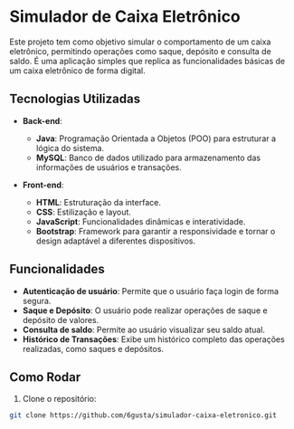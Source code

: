 # Simulador de Caixa Eletrônico

Este projeto tem como objetivo simular o comportamento de um caixa eletrônico, permitindo operações como saque, depósito e consulta de saldo. É uma aplicação simples que replica as funcionalidades básicas de um caixa eletrônico de forma digital.

## Tecnologias Utilizadas

- **Back-end**:
  - **Java**: Programação Orientada a Objetos (POO) para estruturar a lógica do sistema.
  - **MySQL**: Banco de dados utilizado para armazenamento das informações de usuários e transações.

- **Front-end**:
  - **HTML**: Estruturação da interface.
  - **CSS**: Estilização e layout.
  - **JavaScript**: Funcionalidades dinâmicas e interatividade.
  - **Bootstrap**: Framework para garantir a responsividade e tornar o design adaptável a diferentes dispositivos.

## Funcionalidades

- **Autenticação de usuário**: Permite que o usuário faça login de forma segura.
- **Saque e Depósito**: O usuário pode realizar operações de saque e depósito de valores.
- **Consulta de saldo**: Permite ao usuário visualizar seu saldo atual.
- **Histórico de Transações**: Exibe um histórico completo das operações realizadas, como saques e depósitos.

## Como Rodar

1. Clone o repositório:

```bash
git clone https://github.com/6gusta/simulador-caixa-eletronico.git

